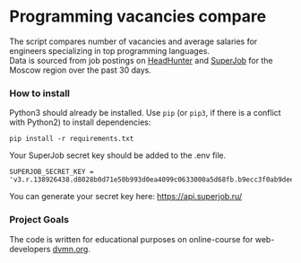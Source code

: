 # Programming vacancies compare

The script compares number of vacancies and average salaries for engineers specializing in top programming languages.   
Data is sourced from job postings on [HeadHunter](https://hh.ru) and [SuperJob](https://www.superjob.ru) for the Moscow region over the past 30 days. 

### How to install

Python3 should already be installed. 
Use `pip` (or `pip3`, if there is a conflict with Python2) to install dependencies:
```
pip install -r requirements.txt
```

Your SuperJob secret key should be added to the .env file.
```
SUPERJOB_SECRET_KEY = 'v3.r.138926438.d8028b0d71e50b993d0ea4099c0633000a5d68fb.b9ecc3f0ab9dee0b87295d1b80b1d5fe4e8cdfad' 
```
You can generate your secret key here: https://api.superjob.ru/


### Project Goals

The code is written for educational purposes on online-course for web-developers [dvmn.org](https://dvmn.org/).
